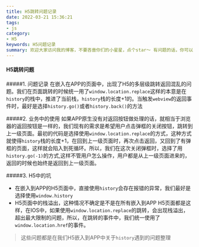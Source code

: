 ```yaml
---
title: H5跳转问题记录
date: 2022-03-21 15:36:21
tags:
- js
category:
- H5
keywords: H5问题记录
summary: 欢迎大家访问我的博客，不要吝啬你们的小星星，点个star～ 有问题的话，你可以将问题在留言板留言问我.
---
```


#### H5跳转问题

#####1. 问题记录
在嵌入在APP的页面中，出现了H5的多层级跳转返回混乱的问题。我们在页面跳转的时候统一用了`window.location.replace`这样的本意是在`history`的栈中，推进了当前栈，`history`栈的长度+1的。当触发`webview`的返回事件时，最好是选择`history.go()`或者`history.back()`的方法

#####2. 业务中的使用
如果APP原生没有对返回按钮做处理的话，就相当于浏览器的返回按钮是一样的，我们现有的需求是希望用户点击弹框的关闭按钮，跳转到上一级页面。最初的代码是选择使用`window.location.replace`的方式，这种方式就使得`history`栈的长度+1，在回到上一级页面时，再次点击返回，又回到了有弹框的页面，这样就会陷入到死循环。所以，我们在这次关闭弹框时，选择了用`history.go(-1)`的方式,这样不管用户怎么操作，用户都是从上一级页面进来的，返回的时候也始终是返回到上一级页面。

#####3. H5中的坑
- 在嵌入到APP的H5页面中，直接使用`history`会存在报错的异常，我们最好是选择使用`window.history`
- H5页面中的栈溢出，这种情况不确定是不是在所有嵌入到APP H5页面都是这样，在IOS中，如果使用`window.location.replace`的跳转，会出现栈溢出，超出最大限制的问题，所以，在跳转的事件中，我们统一使用了`window.location.href`的事件。


> 这些问题都是在我们H5嵌入到APP中关于`history`遇到的问题整理

